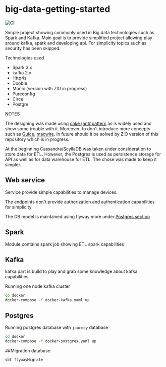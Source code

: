 # big-data-getting-started

![CI](https://github.com/sezerp/big-data-getting-started/actions/workflows/ci.yml/badge.svg)

Simple project showing commonly used in Big data technologies such as Spark and Kafka. Main goal is to provide 
simplified project allowing play around kafka, spark and developing api. For simplicity topics such as security has been skipped. 

Technologies used

 - Spark 3.x
 - kafka 2.x
 - Http4s
 - Doobie
 - Monix (version with ZIO in progress)
 - Pureconfig
 - Circe
 - Postgre

NOTES

The designing was made using [cake (anti)pattern](https://kubuszok.com/2018/cake-antipattern/) as is widely used and show some trouble with it. 
Moreover, to don't introduce more concepts such as [Guice](https://github.com/google/guice), [macwire](https://github.com/softwaremill/macwire).
In future should it be solved by ZIO version of this repository which is in progress.

At the beginning Cassandra/ScyllaDB was taken under consideration to store data for ETL. 
However, the Postgres is used as persistence storage for API as well as for data warehouse for ETL. 
The chose was made to keep it simpler.

## Web service

Service provide simple capabilities to manage devices. 

The endpoints don't provide authorization and authentication capabilities for simplicity  

The DB model is maintained using flyway more under [Postgres section](#migration-database) 

## Spark

Module contains spark job showing ETL spark capabilities 

## Kafka

kafka part is build to play and grab some knowledge about kafka capabilities

Running one node kafka cluster

```bash
cd docker
docker-compose -f docker-kafka.yaml up
```

## Postgres

Running postgres database with `journey` database

```bash
cd docker
docker-compose -f docker-postgres.yaml up
```

##Migration database:

```bash
sbt flywayMigrate
```